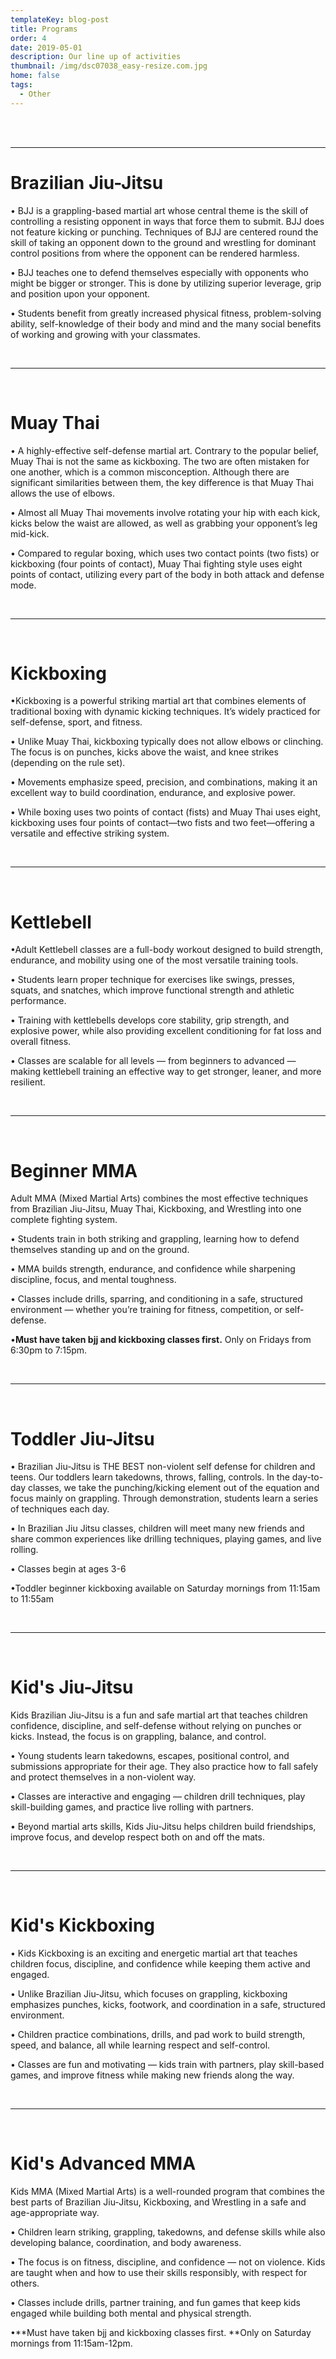 ```yaml
---
templateKey: blog-post
title: Programs
order: 4
date: 2019-05-01
description: Our line up of activities
thumbnail: /img/dsc07038_easy-resize.com.jpg
home: false
tags:
  - Other
---
```

<br>
<br>

- - -

# Brazilian Jiu-Jitsu


• BJJ is a grappling-based martial art whose central theme is the skill of controlling a resisting opponent in ways that force them to submit. BJJ does not feature kicking or punching. Techniques of BJJ are centered round the skill of taking an opponent down to the ground and wrestling for dominant control positions from where the opponent can be rendered harmless.

• BJJ teaches one to defend themselves especially with opponents who might be bigger or stronger. This is done by utilizing superior leverage, grip and position upon your opponent.

• Students benefit from greatly increased physical fitness, problem-solving ability, self-knowledge of their body and mind and the many social benefits of working and growing with your classmates.

<br>

- - -

<br>

# Muay Thai



• A highly-effective self-defense martial art. Contrary to the popular belief, Muay Thai is not the same as kickboxing. The two are often mistaken for one another, which is a common misconception. Although there are significant similarities between them, the key difference is that Muay Thai allows the use of elbows.

• Almost all Muay Thai movements involve rotating your hip with each kick, kicks below the waist are allowed, as well as grabbing your opponent’s leg mid-kick.

• Compared to regular boxing, which uses two contact points (two fists) or kickboxing (four points of contact), Muay Thai fighting style uses eight points of contact, utilizing every part of the body in both attack and defense mode.

<br>

- - -

<br>

# Kickboxing 

•Kickboxing is a powerful striking martial art that combines elements of traditional boxing with dynamic kicking techniques. It’s widely practiced for self-defense, sport, and fitness.

• Unlike Muay Thai, kickboxing typically does not allow elbows or clinching. The focus is on punches, kicks above the waist, and knee strikes (depending on the rule set).

• Movements emphasize speed, precision, and combinations, making it an excellent way to build coordination, endurance, and explosive power.

• While boxing uses two points of contact (fists) and Muay Thai uses eight, kickboxing uses four points of contact—two fists and two feet—offering a versatile and effective striking system.


<br>

- - -

<br>

# Kettlebell

•Adult Kettlebell classes are a full-body workout designed to build strength, endurance, and mobility using one of the most versatile training tools.

• Students learn proper technique for exercises like swings, presses, squats, and snatches, which improve functional strength and athletic performance.

• Training with kettlebells develops core stability, grip strength, and explosive power, while also providing excellent conditioning for fat loss and overall fitness.

• Classes are scalable for all levels — from beginners to advanced — making kettlebell training an effective way to get stronger, leaner, and more resilient.

<br>

- - -

<br>

# Beginner MMA
Adult MMA (Mixed Martial Arts) combines the most effective techniques from Brazilian Jiu-Jitsu, Muay Thai, Kickboxing, and Wrestling into one complete fighting system.

• Students train in both striking and grappling, learning how to defend themselves standing up and on the ground.

• MMA builds strength, endurance, and confidence while sharpening discipline, focus, and mental toughness.

• Classes include drills, sparring, and conditioning in a safe, structured environment — whether you’re training for fitness, competition, or self-defense.

•**Must have taken bjj and kickboxing classes first.** Only on Fridays from 6:30pm to 7:15pm. 

<br>

- - -

<br>

# Toddler Jiu-Jitsu



• Brazilian Jiu-Jitsu is THE BEST non-violent self defense for children and teens. Our toddlers learn takedowns, throws, falling, controls. In the day-to-day classes, we take the punching/kicking element out of the equation and focus mainly on grappling. Through demonstration, students learn a series of techniques each day.

• In Brazilian Jiu Jitsu classes, children will meet many new friends and share common experiences like drilling techniques, playing games, and live rolling.

• Classes begin at ages 3-6

•Toddler beginner kickboxing available on Saturday mornings from 11:15am to 11:55am

<br>

- - -

<br>

# Kid's Jiu-Jitsu



Kids Brazilian Jiu-Jitsu is a fun and safe martial art that teaches children confidence, discipline, and self-defense without relying on punches or kicks. Instead, the focus is on grappling, balance, and control.

• Young students learn takedowns, escapes, positional control, and submissions appropriate for their age. They also practice how to fall safely and protect themselves in a non-violent way.

• Classes are interactive and engaging — children drill techniques, play skill-building games, and practice live rolling with partners.

• Beyond martial arts skills, Kids Jiu-Jitsu helps children build friendships, improve focus, and develop respect both on and off the mats.



<br>

- - -

<br>

# Kid's Kickboxing



• Kids Kickboxing is an exciting and energetic martial art that teaches children focus, discipline, and confidence while keeping them active and engaged.

• Unlike Brazilian Jiu-Jitsu, which focuses on grappling, kickboxing emphasizes punches, kicks, footwork, and coordination in a safe, structured environment.

• Children practice combinations, drills, and pad work to build strength, speed, and balance, all while learning respect and self-control.

• Classes are fun and motivating — kids train with partners, play skill-based games, and improve fitness while making new friends along the way.


<br>

- - -

<br>

# Kid's Advanced MMA 

Kids MMA (Mixed Martial Arts) is a well-rounded program that combines the best parts of Brazilian Jiu-Jitsu, Kickboxing, and Wrestling in a safe and age-appropriate way.

• Children learn striking, grappling, takedowns, and defense skills while also developing balance, coordination, and body awareness.

• The focus is on fitness, discipline, and confidence — not on violence. Kids are taught when and how to use their skills responsibly, with respect for others.

• Classes include drills, partner training, and fun games that keep kids engaged while building both mental and physical strength.

•**Must have taken bjj and kickboxing classes first. **Only on Saturday mornings from 11:15am-12pm.
